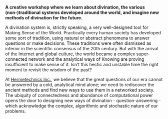 **A creative workshop where we learn about divination, the various (non-)traditional systems developed around the world, and imagine new methods of divination for the future.**

A divination system is, strictly speaking, a very well-designed tool for Making Sense of the World. Practically every human society has developed some sort of tradition, using natural or abstract phenomena to answer questions or make decisions. These traditions were often dismissed as inferior in the scientific consensus of the 20th century. But with the arrival of the Internet and global culture, the world became a complex super-connected network and the analytical ways of Knowing are proving insufficient to make sense of it. Isn’t this hectic and unstable time the right moment to revisit the wisdom of the past?

At [Hermetechnics Inc.](http://hermetechnics.life), we believe that the great questions of our era cannot be answered by a cold, analytical mind alone; we need to rediscover the ancient methods and find new ways to use them in a networked society.  The ubiquity of connectedness and abundance of computational power opens the door to designing new ways of divination - question-answering - which acknowledge the complex, algorithmic and stochastic nature of our problems.

